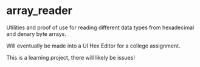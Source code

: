# array_reader
Utilities and proof of use for reading different data types from hexadecimal and denary byte arrays.

Will eventually be made into a UI Hex Editor for a college assignment.

This is a learning project, there will likely be issues!
